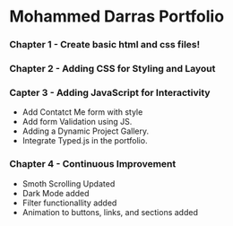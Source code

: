 # Mohammed Darras Portfolio

### Chapter 1 - Create basic html and css files!

### Chapter 2 - Adding CSS for Styling and Layout

### Capter 3 - Adding JavaScript for Interactivity

- Add Contatct Me form with style
- Add form Validation using JS.
- Adding a Dynamic Project Gallery.
- Integrate Typed.js in the portfolio.

### Chapter 4 - Continuous Improvement

- Smoth Scrolling Updated
- Dark Mode added
- Filter functionallity added
- Animation to buttons, links, and sections added
